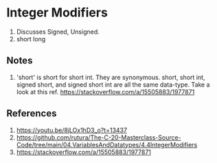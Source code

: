 # Integer Modifiers
1. Discusses Signed, Unsigned.
2. short long 

## Notes
1. 'short' is short for short int. They are synonymous. short, short int, signed short, and signed short int are all the same data-type. Take a look at this ref. https://stackoverflow.com/a/15505883/1977871


## References
1. https://youtu.be/8jLOx1hD3_o?t=13437
2. https://github.com/rutura/The-C-20-Masterclass-Source-Code/tree/main/04.VariablesAndDatatypes/4.4IntegerModifiers
3. https://stackoverflow.com/a/15505883/1977871